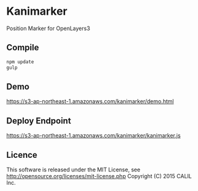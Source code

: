 # Kanimarker
Position Marker for OpenLayers3

## Compile

```bash
npm update
gulp
```

## Demo

https://s3-ap-northeast-1.amazonaws.com/kanimarker/demo.html

## Deploy Endpoint

https://s3-ap-northeast-1.amazonaws.com/kanimarker/kanimarker.js

## Licence

This software is released under the MIT License, see http://opensource.org/licenses/mit-license.php
Copyright (C) 2015 CALIL Inc.